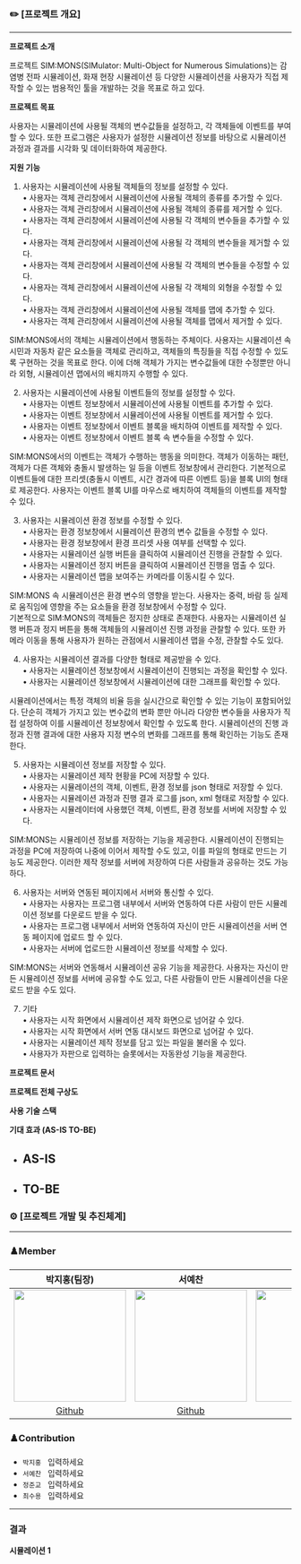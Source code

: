 ### ✏️ [프로젝트 개요]

---

**프로젝트 소개**

프로젝트 SIM:MONS(SIMulator: Multi-Object for Numerous Simulations)는 감염병 전파 시뮬레이션, 화재 현장 시뮬레이션 등 다양한 시뮬레이션을 사용자가 직접 제작할 수 있는 범용적인 툴을 개발하는 것을 목표로 하고 있다.

**프로젝트 목표**

사용자는 시뮬레이션에 사용될 객체의 변수값들을 설정하고, 각 객체들에 이벤트를 부여할 수 있다. 또한 프로그램은 사용자가 설정한 시뮬레이션 정보를 바탕으로 시뮬레이션 과정과 결과를 시각화 및 데이터화하여 제공한다.

**지원 기능**

1) 사용자는 시뮬레이션에 사용될 객체들의 정보를 설정할 수 있다.<br/>
•  사용자는 객체 관리창에서 시뮬레이션에 사용될 객체의 종류를 추가할 수 있다.<br/>
•  사용자는 객체 관리창에서 시뮬레이션에 사용될 객체의 종류를 제거할 수 있다.<br/>
•  사용자는 객체 관리창에서 시뮬레이션에 사용될 각 객체의 변수들을 추가할 수 있다.<br/>
•  사용자는 객체 관리창에서 시뮬레이션에 사용될 각 객체의 변수들을 제거할 수 있다.<br/>
•  사용자는 객체 관리창에서 시뮬레이션에 사용될 각 객체의 변수들을 수정할 수 있다.<br/>
•  사용자는 객체 관리창에서 시뮬레이션에 사용될 각 객체의 외형을 수정할 수 있다.<br/>
•  사용자는 객체 관리창에서 시뮬레이션에 사용될 객체를 맵에 추가할 수 있다.<br/>
•  사용자는 객체 관리창에서 시뮬레이션에 사용될 객체를 맵에서 제거할 수 있다.

  SIM:MONS에서의 객체는 시뮬레이션에서 행동하는 주체이다. 사용자는 시뮬레이션 속 시민과 자동차 같은 요소들을 객체로 관리하고, 객체들의 특징들을 직접 수정할 수 있도록 구현하는 것을 목표로 한다. 이에 더해 객체가 가지는 변수값들에 대한 수정뿐만 아니라 외형, 시뮬레이션 맵에서의 배치까지 수행할 수 있다.
  
2) 사용자는 시뮬레이션에 사용될 이벤트들의 정보를 설정할 수 있다.<br/>
•  사용자는 이벤트 정보창에서 시뮬레이션에 사용될 이벤트를 추가할 수 있다.<br/>
•  사용자는 이벤트 정보창에서 시뮬레이션에 사용될 이벤트를 제거할 수 있다.<br/>
•  사용자는 이벤트 정보창에서 이벤트 블록을 배치하여 이벤트를  제작할 수 있다.<br/>
•  사용자는 이벤트 정보창에서 이벤트 블록 속 변수들을 수정할 수 있다.

  SIM:MONS에서의 이벤트는 객체가 수행하는 행동을 의미한다. 객체가 이동하는 패턴, 객체가 다른 객체와 충돌시 발생하는 일 등을 이벤트 정보창에서 관리한다. 기본적으로 이벤트들에 대한 프리셋(충돌시 이벤트, 시간 경과에 따른 이벤트 등)을 블록 UI의 형태로 제공한다. 사용자는 이벤트 블록 UI를 마우스로 배치하여 객체들의 이벤트를 제작할 수 있다.
  
3) 사용자는 시뮬레이션 환경 정보를 수정할 수 있다.<br/>
•  사용자는 환경 정보창에서 시뮬레이션 환경의 변수 값들을 수정할 수 있다.<br/>
•  사용자는 환경 정보창에서 환경 프리셋 사용 여부를 선택할 수 있다.<br/>
•  사용자는 시뮬레이션 실행 버튼을 클릭하여 시뮬레이션 진행을 관찰할 수 있다.<br/>
•  사용자는 시뮬레이션 정지 버튼을 클릭하여 시뮬레이션 진행을 멈출 수 있다.<br/>
•  사용자는 시뮬레이션 맵을 보여주는 카메라를 이동시킬 수 있다.

  SIM:MONS 속 시뮬레이션은 환경 변수의 영향을 받는다. 사용자는 중력, 바람 등 실제로 움직임에 영향을 주는 요소들을 환경 정보창에서 수정할 수 있다.<br/>
기본적으로 SIM:MONS의 객체들은 정지한 상태로 존재한다. 사용자는 시뮬레이션 실행 버튼과 정지 버튼을 통해 객체들의 시뮬레이션 진행 과정을 관찰할 수 있다. 또한 카메라 이동을 통해 사용자가 원하는 관점에서 시뮬레이션 맵을 수정, 관찰할 수도 있다.

4) 사용자는 시뮬레이션 결과를 다양한 형태로 제공받을 수 있다.<br/>
•  사용자는 시뮬레이션 정보창에서 시뮬레이션이 진행되는 과정을 확인할 수 있다.<br/>
•  사용자는 시뮬레이션 정보창에서 시뮬레이션에 대한 그래프를 확인할 수 있다.

  시뮬레이션에서는 특정 객체의 비율 등을 실시간으로 확인할 수 있는 기능이 포함되어있다. 단순히 객체가 가지고 있는 변수값의 변화 뿐만 아니라 다양한 변수들을 사용자가 직접 설정하여 이를 시뮬레이션 정보창에서 확인할 수 있도록 한다. 시뮬레이션의 진행 과정과 진행 결과에 대한 사용자 지정 변수의 변화를 그래프를 통해 확인하는 기능도 존재한다.
  
5) 사용자는 시뮬레이션 정보를 저장할 수 있다.<br/>
•  사용자는 시뮬레이션 제작 현황을 PC에 저장할 수 있다.<br/>
•  사용자는 시뮬레이션의 객체, 이벤트, 환경 정보를 json 형태로 저장할 수 있다.<br/>
•  사용자는 시뮬레이션 과정과 진행 결과 로그를 json, xml 형태로 저장할 수 있다.<br/>
•  사용자는 시뮬레이터에 사용했던 객체, 이벤트, 환경 정보를 서버에 저장할 수 있다.

  SIM:MONS는 시뮬레이션 정보를 저장하는 기능을 제공한다. 시뮬레이션이 진행되는 과정을 PC에 저장하여 나중에 이어서 제작할 수도 있고, 이를 파일의 형태로 만드는 기능도 제공한다. 이러한 제작 정보를 서버에 저장하여 다른 사람들과 공유하는 것도 가능하다.
  
6) 사용자는 서버와 연동된 페이지에서 서버와 통신할 수 있다.<br/>
•  사용자는 사용자는 프로그램 내부에서 서버와 연동하여 다른 사람이 만든 시뮬레이션 정보를 다운로드 받을 수 있다.<br/>
•  사용자는 프로그램 내부에서 서버와 연동하여 자신이 만든 시뮬레이션을 서버 연동 페이지에 업로드 할 수 있다.<br/>
•  사용자는 서버에 업로드한 시뮬레이션 정보를 삭제할 수 있다.

  SIM:MONS는 서버와 연동해서 시뮬레이션 공유 기능을 제공한다. 사용자는 자신이 만든 시뮬레이션 정보를 서버에 공유할 수도 있고, 다른 사람들이 만든 시뮬레이션을 다운로드 받을 수도 있다. 
  
7) 기타<br/>
•  사용자는 시작 화면에서 시뮬레이션 제작 화면으로 넘어갈 수 있다.<br/>
•  사용자는 시작 화면에서 서버 연동 대시보드 화면으로 넘어갈 수 있다.<br/>
•  사용자는 시뮬레이션 제작 정보를 담고 있는 파일을 불러올 수 있다.<br/>
•  사용자가 자판으로 입력하는 슬롯에서는 자동완성 기능을 제공한다.

**프로젝트 문서**



**프로젝트 전체 구상도**



**사용 기술 스택**



**기대 효과 (AS-IS TO-BE)**

- **AS-IS**
    - 
- **TO-BE**
    - 

### ⚙️ [프로젝트 개발 및 추진체계]

---

### ♟️Member
박지홍(팀장)|서예찬|정준교|최수용|
:-:|:-:|:-:|:-:|
<img src="https://avatars.githubusercontent.com/u/32133264?v=4" width="200">|<img src="https://avatars.githubusercontent.com/u/32133264?v=4" width="200">|<img src="https://avatars.githubusercontent.com/u/32133264?v=4" width="200">|<img src="https://avatars.githubusercontent.com/u/32133264?v=4" width="200">|
[Github](https://github.com/LittleSamakFox)|[Github](https://github.com/SuhYC)|[Github](https://github.com/LittleSamakFox)|[Github](https://github.com/LittleSamakFox)

### ♟️Contribution
- `박지홍` &nbsp; 입력하세요
- `서예찬` &nbsp; 입력하세요
- `정준교` &nbsp; 입력하세요
- `최수용` &nbsp; 입력하세요

---

### 결과 
**시뮬레이션 1**
